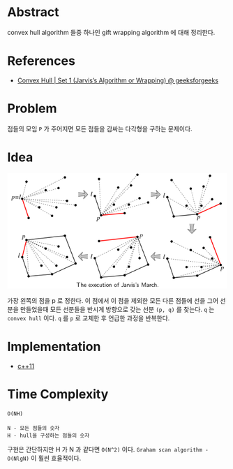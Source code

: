 # Abstract

convex hull algorithm 들중 하나인 gift wrapping algorithm 에 대해
정리한다.

# References

* [Convex Hull | Set 1 (Jarvis’s Algorithm or Wrapping) @ geeksforgeeks](http://www.geeksforgeeks.org/convex-hull-set-1-jarviss-algorithm-or-wrapping/)

# Problem

점들의 모임 `P` 가 주어지면 모든 점들을 감싸는 다각형을 구하는 문제이다.

# Idea

![](/_img/jarvis.png)

가장 왼쪽의 점을 p 로 정한다. 이 점에서 이 점을 제외한 모든 다른 점들에
선을 그어 선분을 만들었을때 모든 선분들을 반시계 방향으로 갖는 선분
`(p, q)` 를 찾는다. `q` 는 `convex hull` 이다. `q` 를 `p` 로 교체한 후 언급한 과정을
반복한다.

# Implementation

* [c++11](a.cpp)

# Time Complexity

```
O(NH)

N - 모든 점들의 숫자
H - hull을 구성하는 점들의 숫자
```

구현은 간단하지만 H 가 N 과 같다면 `O(N^2)` 이다. `Graham scan algorithm -
O(NlgN)` 이 훨씬 효율적이다.